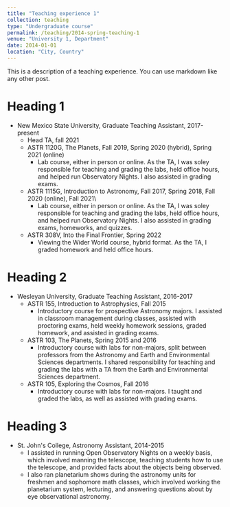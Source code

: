 ```yaml
---
title: "Teaching experience 1"
collection: teaching
type: "Undergraduate course"
permalink: /teaching/2014-spring-teaching-1
venue: "University 1, Department"
date: 2014-01-01
location: "City, Country"
---
```


This is a description of a teaching experience. You can use markdown like any other post.

Heading 1
======

* New Mexico State University, Graduate Teaching Assistant, 2017-present
  * Head TA, fall 2021
  * ASTR 1120G, The Planets, Fall 2019, Spring 2020 (hybrid), Spring 2021 (online)
    * Lab course, either in person or online. As the TA, I was soley responsible for teaching and grading the labs, held office hours, and helped run Observatory Nights. I also assisted in grading exams.
  * ASTR 1115G, Introduction to Astronomy, Fall 2017, Spring 2018, Fall 2020 (online), Fall 2021\\
    * Lab course, either in person or online. As the TA, I was soley responsible for teaching and grading the labs, held office hours, and helped run Observatory Nights. I also assisted in grading exams, homeworks, and quizzes.
  * ASTR 308V, Into the Final Frontier, Spring 2022
    * Viewing the Wider World course, hybrid format. As the TA, I graded homework and held office hours.

Heading 2
======

* Wesleyan University, Graduate Teaching Assistant, 2016-2017
  * ASTR 155, Introduction to Astrophysics, Fall 2015
    * Introductory course for prospective Astronomy majors. I assisted in classroom management during classes, assisted with proctoring exams, held weekly homework sessions, graded homework, and assisted in grading exams.
  * ASTR 103, The Planets, Spring 2015 and 2016 
    * Introductory course with labs for non-majors, split between professors from the Astronomy and Earth and Environmental Sciences departments. I shared responsibility for teaching and grading the labs with a TA from the Earth and Environmental Sciences department. 
  * ASTR 105, Exploring the Cosmos, Fall 2016
    * Introductory course with labs for non-majors. I taught and graded the labs, as well as assisted with grading exams. 

Heading 3
======
* St. John's College, Astronomy Assistant, 2014-2015
  * I assisted in running Open Observatory Nights on a weekly basis, which involved manning the telescope, teaching students how to use the telescope, and provided facts about the objects being observed.
  * I also ran planetarium shows during the astronomy units for freshmen and sophomore math classes, which involved working the planetarium system, lecturing, and answering questions about by eye observational astronomy.
